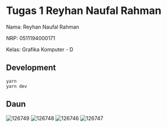 # Tugas 1 Reyhan Naufal Rahman

Nama: Reyhan Naufal Rahman

NRP: 0511194000171

Kelas: Grafika Komputer - D

## Development

```
yarn
yarn dev
```

## Daun

![126749](https://user-images.githubusercontent.com/59334824/134114495-695331fb-a87e-4d97-9161-92777355871a.jpg)
![126748](https://user-images.githubusercontent.com/59334824/134114504-ecd9fb7d-7e23-472b-9e52-30a1bb34201b.jpg)
![126746](https://user-images.githubusercontent.com/59334824/134114511-04ae3780-94ff-4aa8-81f7-0fd54832340c.jpg)
![126747](https://user-images.githubusercontent.com/59334824/134114484-7fb606d4-272e-478b-8b10-0eec5e80e740.jpg)

